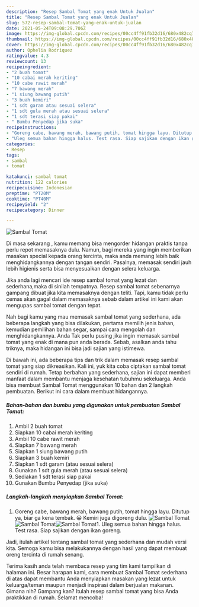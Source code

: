 ```yaml
---
description: "Resep Sambal Tomat yang enak Untuk Jualan"
title: "Resep Sambal Tomat yang enak Untuk Jualan"
slug: 572-resep-sambal-tomat-yang-enak-untuk-jualan
date: 2021-05-24T09:08:29.706Z
image: https://img-global.cpcdn.com/recipes/00cc4ff91fb32d16/680x482cq70/sambal-tomat-foto-resep-utama.jpg
thumbnail: https://img-global.cpcdn.com/recipes/00cc4ff91fb32d16/680x482cq70/sambal-tomat-foto-resep-utama.jpg
cover: https://img-global.cpcdn.com/recipes/00cc4ff91fb32d16/680x482cq70/sambal-tomat-foto-resep-utama.jpg
author: Ophelia Rodriquez
ratingvalue: 4.3
reviewcount: 13
recipeingredient:
- "2 buah tomat"
- "10 cabai merah keriting"
- "10 cabe rawit merah"
- "7 bawang merah"
- "1 siung bawang putih"
- "3 buah kemiri"
- "1 sdt garam atau sesuai selera"
- "1 sdt gula merah atau sesuai selera"
- "1 sdt terasi siap pakai"
- " Bumbu Penyedap jika suka"
recipeinstructions:
- "Goreng cabe, bawang merah, bawang putih, tomat hingga layu. Ditutup ya, biar ga kena tembak. 😀 Kemiri juga digoreng dulu."
- "Uleg semua bahan hingga halus. Test rasa. Siap sajikan dengan ikan goreng."
categories:
- Resep
tags:
- sambal
- tomat

katakunci: sambal tomat 
nutrition: 122 calories
recipecuisine: Indonesian
preptime: "PT20M"
cooktime: "PT40M"
recipeyield: "2"
recipecategory: Dinner

---
```



![Sambal Tomat](https://img-global.cpcdn.com/recipes/00cc4ff91fb32d16/680x482cq70/sambal-tomat-foto-resep-utama.jpg)

Di masa  sekarang , kamu memang bisa mengorder hidangan praktis tanpa perlu repot memasaknya dulu. Namun, bagi mereka yang ingin memberikan masakan special kepada orang tercinta, maka anda memang lebih baik menghidangkannya dengan tangan sendiri. Pasalnya, memasak sendiri jauh lebih higienis serta bisa menyesuaikan dengan selera keluarga.

Jika anda lagi mencari ide resep sambal tomat yang lezat dan sederhana,maka di sinilah tempatnya. Resep sambal tomat  sebenarnya gampang dibuat jika kita memasaknya dengan teliti. Tapi, kamu tidak perlu cemas akan gagal dalam memasaknya 
sebab dalam artikel ini kami akan mengupas sambal tomat dengan tepat.  



Nah bagi kamu yang mau memasak sambal tomat yang sederhana, ada beberapa langkah yang bisa dilakukan, pertama memilih jenis bahan, kemudian pemilihan bahan segar, sampai cara mengolah dan menghidangkannya. Anda Tak perlu pusing jika ingin memasak sambal tomat yang enak di mana pun anda berada. Sebab, asalkan anda  tahu triknya, maka hidangan ini bisa jadi sajian yang istimewa.

Di bawah ini, ada beberapa tips dan trik dalam memasak resep sambal tomat yang siap dikreasikan. Kali ini, yuk kita coba ciptakan sambal tomat sendiri di rumah. Tetap berbahan yang sederhana, sajian ini dapat memberi manfaat dalam membantu menjaga kesehatan tubuhmu sekeluarga. Anda bisa membuat Sambal Tomat menggunakan 10 bahan dan 2 langkah pembuatan. Berikut ini cara dalam membuat hidangannya.

<!--inarticleads1-->

##### Bahan-bahan dan bumbu yang digunakan untuk pembuatan Sambal Tomat:

1. Ambil 2 buah tomat
1. Siapkan 10 cabai merah keriting
1. Ambil 10 cabe rawit merah
1. Siapkan 7 bawang merah
1. Siapkan 1 siung bawang putih
1. Siapkan 3 buah kemiri
1. Siapkan 1 sdt garam (atau sesuai selera)
1. Gunakan 1 sdt gula merah (atau sesuai selera)
1. Sediakan 1 sdt terasi siap pakai
1. Gunakan  Bumbu Penyedap (jika suka)




<!--inarticleads2-->

##### Langkah-langkah menyiapkan Sambal Tomat:

1. Goreng cabe, bawang merah, bawang putih, tomat hingga layu. Ditutup ya, biar ga kena tembak. 😀 Kemiri juga digoreng dulu.
<img src="https://img-global.cpcdn.com/steps/02a481ee637d4348/160x128cq70/sambal-tomat-langkah-memasak-1-foto.jpg" alt="Sambal Tomat"><img src="https://img-global.cpcdn.com/steps/2456afa6dd771cfc/160x128cq70/sambal-tomat-langkah-memasak-1-foto.jpg" alt="Sambal Tomat"><img src="https://img-global.cpcdn.com/steps/750aebc5bfa02125/160x128cq70/sambal-tomat-langkah-memasak-1-foto.jpg" alt="Sambal Tomat">1. Uleg semua bahan hingga halus. Test rasa. Siap sajikan dengan ikan goreng.




Jadi, itulah artikel tentang  sambal tomat  yang sederhana dan mudah versi kita. Semoga kamu bisa melakukannya dengan hasil yang dapat membuat oreng tercinta di rumah senang. 

Terima kasih anda telah membaca resep yang tim kami tampilkan di halaman ini. Besar harapan kami, cara membuat  Sambal Tomat sederhana di atas dapat membantu Anda menyiapkan masakan yang lezat untuk keluarga/teman maupun menjadi inspirasi dalam berjualan makanan. Gimana nih? Gampang kan? Itulah resep sambal tomat yang bisa Anda praktikkan di rumah. Selamat mencoba!

